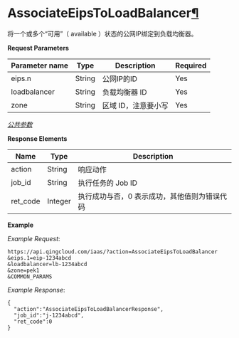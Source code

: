 ---
---

# AssociateEipsToLoadBalancer[¶](#associateeipstoloadbalancer "永久链接至标题")

将一个或多个“可用”（ available ）状态的公网IP绑定到负载均衡器。

**Request Parameters**

| Parameter name | Type | Description | Required |
| --- | --- | --- | --- |
| eips.n | String | 公网IP的ID | Yes |
| loadbalancer | String | 负载均衡器 ID | Yes |
| zone | String | 区域 ID，注意要小写 | Yes |

[_公共参数_](../../common/parameters.html#api-common-parameters)

**Response Elements**

| Name | Type | Description |
| --- | --- | --- |
| action | String | 响应动作 |
| job_id | String | 执行任务的 Job ID |
| ret_code | Integer | 执行成功与否，0 表示成功，其他值则为错误代码 |

**Example**

_Example Request_:

```
https://api.qingcloud.com/iaas/?action=AssociateEipsToLoadBalancer
&eips.1=eip-1234abcd
&loadbalancer=lb-1234abcd
&zone=pek1
&COMMON_PARAMS
```

_Example Response_:

```
{
  "action":"AssociateEipsToLoadBalancerResponse",
  "job_id":"j-1234abcd",
  "ret_code":0
}
```
